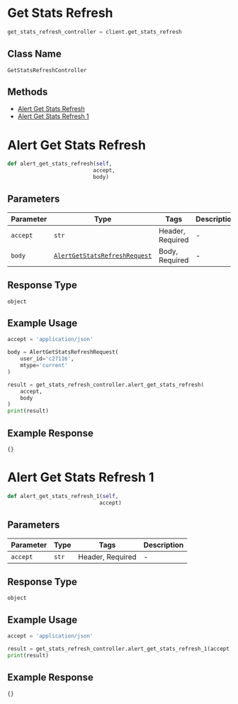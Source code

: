 # Get Stats Refresh

```python
get_stats_refresh_controller = client.get_stats_refresh
```

## Class Name

`GetStatsRefreshController`

## Methods

* [Alert Get Stats Refresh](../../doc/controllers/get-stats-refresh.md#alert-get-stats-refresh)
* [Alert Get Stats Refresh 1](../../doc/controllers/get-stats-refresh.md#alert-get-stats-refresh-1)


# Alert Get Stats Refresh

```python
def alert_get_stats_refresh(self,
                           accept,
                           body)
```

## Parameters

| Parameter | Type | Tags | Description |
|  --- | --- | --- | --- |
| `accept` | `str` | Header, Required | - |
| `body` | [`AlertGetStatsRefreshRequest`](../../doc/models/alert-get-stats-refresh-request.md) | Body, Required | - |

## Response Type

`object`

## Example Usage

```python
accept = 'application/json'

body = AlertGetStatsRefreshRequest(
    user_id='c27116',
    mtype='current'
)

result = get_stats_refresh_controller.alert_get_stats_refresh(
    accept,
    body
)
print(result)
```

## Example Response

```
{}
```


# Alert Get Stats Refresh 1

```python
def alert_get_stats_refresh_1(self,
                             accept)
```

## Parameters

| Parameter | Type | Tags | Description |
|  --- | --- | --- | --- |
| `accept` | `str` | Header, Required | - |

## Response Type

`object`

## Example Usage

```python
accept = 'application/json'

result = get_stats_refresh_controller.alert_get_stats_refresh_1(accept)
print(result)
```

## Example Response

```
{}
```

